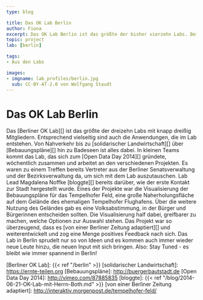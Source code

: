 ```yaml
---
type: blog

title: Das OK Lab Berlin
author: Fiona
excerpt: Das OK Lab Berlin ist das größte der bisher vierzehn Labs. Bei so vielen kreativen Köpfen lohnt es sich, einmal genauer hinzuschauen und in den Projekten zu stöbern.
topic: project
lab: [berlin]

tags:
- Aus den Labs

images:
- imgname: lab_profiles/berlin.jpg
  sub: CC-BY-AT-2.0 von Wolfgang Staudt
---
```


# Das OK Lab Berlin

Das [Berliner OK Lab][] ist das größte der dreizehn Labs mit knapp dreißig Mitgliedern. Entsprechend vielseitig sind auch die Anwendungen, die im Lab entstehen. Von Nahverkehr bis zu [solidarischer Landwirtschaft][] über [Bebauungspläne][] hin zu Badeseen ist alles dabei. In kleinen Teams kommt das Lab, das sich zum [Open Data Day 2014][] gründete, wöchentlich zusammen und arbeitet an den verschiedenen Projekten.
Es waren zu einem Treffen bereits Vertreter aus der Berliner Senatsverwaltung und der Bezirksverwaltung da, um sich mit dem Lab auszutauschen. Lab Lead Magdalena Noffke [bloggte][] bereits darüber, wie der erste Kontakt zur Stadt hergestellt wurde.
Eines der Projekte war die Visualisierung der Bebauungspläne für das Tempelhofer Feld, eine große Naherholungsfläche auf dem Gelände des ehemaligen Tempelhofer Flughafens. Über die weitere Nutzung des Geländes gab es eine Volksabstimmung, in der Bürger und Bürgerinnen entscheiden sollten. Die Visualisierung half dabei, greifbarer zu machen, welche Optionen zur Auswahl stehen. Das Projekt war so überzeugend, dass es [von einer Berliner Zeitung adaptiert][] und weiterentwickelt und zog eine Menge positives Feedback nach sich.
Das Lab in Berlin sprudelt nur so von Ideen und es kommen auch immer wieder neue Leute hinzu, die neuen Input mit sich bringen. Also: Stay Tuned - es bleibt wie immer spannend in Berlin!

[CC-BY-AT-2.0]: https://creativecommons.org/licenses/by/2.0/deed.de
[Wolfgang Staudt]: https://www.flickr.com/photos/wolfgangstaudt/
[Berliner OK Lab]: {{< ref "/berlin" >}}
[solidarischer Landwirtschaft]: https://ernte-teilen.org
[Bebauungspläne]: http://buergerbautstadt.de
[Open Data Day 2014]: http://vimeo.com/87885835
[bloggte]: {{< ref "/blog/2014-06-21-OK-Lab-mit-Herrn-Both.md" >}}
[von einer Berliner Zeitung adaptiert]: http://interaktiv.morgenpost.de/tempelhofer-feld/
